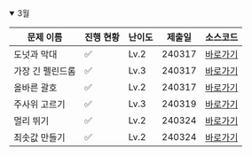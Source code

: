 <details open>
<summary>3월</summary>

| 문제 이름        | 진행 현황            | 난이도 | 제출일 | 소스코드                     |
| ---------------- | -------------------- | ------ | ------ | ---------------------------- |
| 도넛과 막대 | :white_check_mark:  | Lv.2   |    240317    | [바로가기](2024_03/Sol_도넛과막대그래프.java) |
| 가장 긴 펠린드롬 | :white_check_mark:  | Lv.3   |     240317   | [바로가기](2024_03/Sol_가장긴펠린드롬.java) |
| 올바른 괄호      | :white_check_mark:   | Lv.2   |     240317   | [바로가기](2024_03/Sol_올바른문자열.java) |
| 주사위 고르기      | :white_check_mark:   | Lv.3   |   240319     | [바로가기](2024_03/Sol_주사위고르기.java) |
| 멀리 뛰기      | :white_check_mark:   | Lv.2   |   240324     | [바로가기](2024_03/Sol_멀리뛰기.java) |
| 최솟값 만들기 | :white_check_mark:   | Lv.2  |   240324     | [바로가기](2024_03/Sol_최솟값만들기.java) |

</details>

<!-- :white_large_square: :white_check_mark: -->
